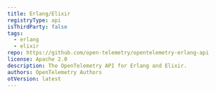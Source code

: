 ```yaml
---
title: Erlang/Elixir
registryType: api
isThirdParty: false
tags:
  - erlang
  - elixir
repo: https://github.com/open-telemetry/opentelemetry-erlang-api
license: Apache 2.0
description: The OpenTelemetry API for Erlang and Elixir.
authors: OpenTelemetry Authors
otVersion: latest
---
```

